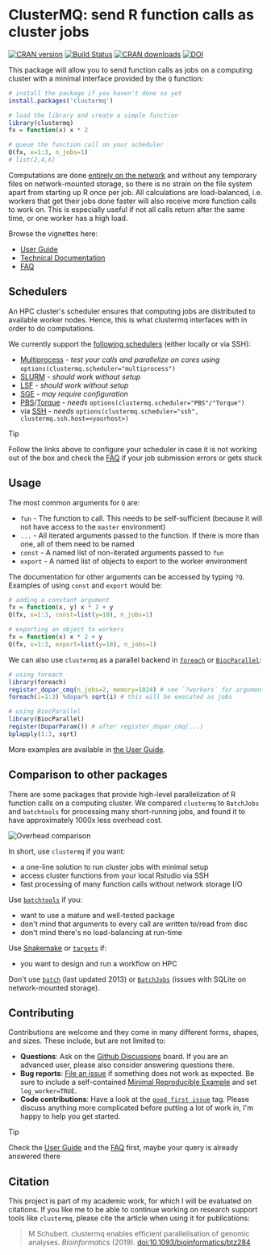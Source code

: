 ClusterMQ: send R function calls as cluster jobs
================================================

[![CRAN version](https://www.r-pkg.org/badges/version/clustermq)](https://cran.r-project.org/package=clustermq)
[![Build Status](https://github.com/mschubert/clustermq/actions/workflows/check-standard.yaml/badge.svg)](https://github.com/mschubert/clustermq/actions)
[![CRAN downloads](https://cranlogs.r-pkg.org/badges/clustermq)](https://cran.r-project.org/package=clustermq)
[![DOI](https://zenodo.org/badge/DOI/10.1093/bioinformatics/btz284.svg)](https://doi.org/10.1093/bioinformatics/btz284)

This package will allow you to send function calls as jobs on a computing
cluster with a minimal interface provided by the `Q` function:

```r
# install the package if you haven't done so yet
install.packages('clustermq')

# load the library and create a simple function
library(clustermq)
fx = function(x) x * 2

# queue the function call on your scheduler
Q(fx, x=1:3, n_jobs=1)
# list(2,4,6)
```

Computations are done [entirely on the network](https://zeromq.org/)
and without any temporary files on network-mounted storage, so there is no
strain on the file system apart from starting up R once per job. All
calculations are load-balanced, i.e. workers that get their jobs done faster
will also receive more function calls to work on. This is especially useful if
not all calls return after the same time, or one worker has a high load.

Browse the vignettes here:

* [User Guide](https://mschubert.github.io/clustermq/articles/userguide.html)
* [Technical Documentation](https://mschubert.github.io/clustermq/articles/technicaldocs.html)
* [FAQ](https://mschubert.github.io/clustermq/articles/faq.html)

Schedulers
----------

An HPC cluster's scheduler ensures that computing jobs are distributed to
available worker nodes. Hence, this is what clustermq interfaces with in order
to do computations.

We currently support the [following
schedulers](https://mschubert.github.io/clustermq/articles/userguide.html#configuration)
(either locally or via SSH):

* [Multiprocess](https://mschubert.github.io/clustermq/articles/userguide.html#local-parallelization) -
  *test your calls and parallelize on cores using* `options(clustermq.scheduler="multiprocess")`
* [SLURM](https://mschubert.github.io/clustermq/articles/userguide.html#slurm) - *should work without setup*
* [LSF](https://mschubert.github.io/clustermq/articles/userguide.html#lsf) - *should work without setup*
* [SGE](https://mschubert.github.io/clustermq/articles/userguide.html#sge) - *may require configuration*
* [PBS](https://mschubert.github.io/clustermq/articles/userguide.html#pbs)/[Torque](https://mschubert.github.io/clustermq/articles/userguide.html#torque) - *needs* `options(clustermq.scheduler="PBS"/"Torque")`
* via [SSH](https://mschubert.github.io/clustermq/articles/userguide.html#ssh-connector) -
*needs* `options(clustermq.scheduler="ssh", clustermq.ssh.host=<yourhost>)`

> [!TIP]
> Follow the links above to configure your scheduler in case it is not working
> out of the box and check the
> [FAQ](https://mschubert.github.io/clustermq/articles/faq.html) if
> your job submission errors or gets stuck

Usage
-----

The most common arguments for `Q` are:

 * `fun` - The function to call. This needs to be self-sufficient (because it
        will not have access to the `master` environment)
 * `...` - All iterated arguments passed to the function. If there is more than
        one, all of them need to be named
 * `const` - A named list of non-iterated arguments passed to `fun`
 * `export` - A named list of objects to export to the worker environment

The documentation for other arguments can be accessed by typing `?Q`. Examples
of using `const` and `export` would be:

```r
# adding a constant argument
fx = function(x, y) x * 2 + y
Q(fx, x=1:3, const=list(y=10), n_jobs=1)

# exporting an object to workers
fx = function(x) x * 2 + y
Q(fx, x=1:3, export=list(y=10), n_jobs=1)
```

We can also use `clustermq` as a parallel backend in
[`foreach`](https://cran.r-project.org/package=foreach) or
[`BiocParallel`](https://bioconductor.org/packages/release/bioc/html/BiocParallel.html):

```r
# using foreach
library(foreach)
register_dopar_cmq(n_jobs=2, memory=1024) # see `?workers` for arguments
foreach(i=1:3) %dopar% sqrt(i) # this will be executed as jobs

# using BiocParallel
library(BiocParallel)
register(DoparParam()) # after register_dopar_cmq(...)
bplapply(1:3, sqrt)
```

More examples are available in [the
User Guide](https://mschubert.github.io/clustermq/articles/userguide.html).

Comparison to other packages
----------------------------

There are some packages that provide high-level parallelization of R function calls
on a computing cluster. We compared `clustermq` to `BatchJobs` and `batchtools` for
processing many short-running jobs, and found it to have approximately 1000x less
overhead cost.

![Overhead comparison](http://image.ibb.co/cRgYNR/plot.png)

In short, use `clustermq` if you want:

* a one-line solution to run cluster jobs with minimal setup
* access cluster functions from your local Rstudio via SSH
* fast processing of many function calls without network storage I/O

Use [`batchtools`](https://github.com/mllg/batchtools) if you:

* want to use a mature and well-tested package
* don't mind that arguments to every call are written to/read from disc
* don't mind there's no load-balancing at run-time

Use [Snakemake](https://snakemake.readthedocs.io/en/latest/) or
[`targets`](https://github.com/ropensci/targets) if:

* you want to design and run a workflow on HPC

Don't use [`batch`](https://cran.r-project.org/package=batch)
(last updated 2013) or [`BatchJobs`](https://github.com/tudo-r/BatchJobs)
(issues with SQLite on network-mounted storage).

Contributing
------------

Contributions are welcome and they come in many different forms, shapes, and
sizes. These include, but are not limited to:

* **Questions**: Ask on the [Github
  Discussions](https://github.com/mschubert/clustermq/discussions) board. If
  you are an advanced user, please also consider answering questions there.
* **Bug reports**: [File an issue](https://github.com/mschubert/clustermq/issues)
  if something does not work as expected. Be sure to
  include a self-contained [Minimal Reproducible
  Example](https://stackoverflow.com/help/minimal-reproducible-example) and set
  `log_worker=TRUE`.
* **Code contributions**: Have a look at the [`good first
  issue`](https://github.com/mschubert/clustermq/issues?q=is%3Aissue+is%3Aopen+label%3A%22good+first+issue%22)
  tag. Please discuss anything more complicated before putting a lot of work
  in, I'm happy to help you get started.

> [!TIP]
> Check the
> [User Guide](https://mschubert.github.io/clustermq/articles/userguide.html) and the
> [FAQ](https://mschubert.github.io/clustermq/articles/faq.html) first, maybe
> your query is already answered there

Citation
--------

This project is part of my academic work, for which I will be evaluated on
citations. If you like me to be able to continue working on research support
tools like `clustermq`, please cite the article when using it for publications:

> M Schubert. clustermq enables efficient parallelisation of genomic analyses.
> *Bioinformatics* (2019).
> [doi:10.1093/bioinformatics/btz284](https://doi.org/10.1093/bioinformatics/btz284)
